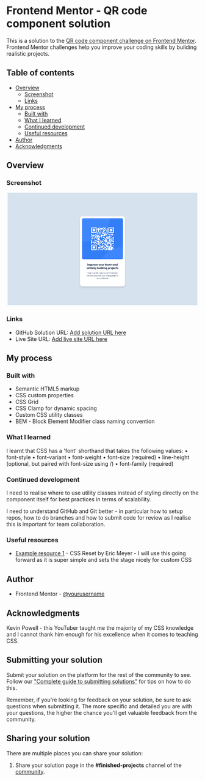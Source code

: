 # Frontend Mentor - QR code component solution

This is a solution to the [QR code component challenge on Frontend Mentor](https://www.frontendmentor.io/challenges/qr-code-component-iux_sIO_H). Frontend Mentor challenges help you improve your coding skills by building realistic projects. 

## Table of contents

- [Overview](#overview)
  - [Screenshot](#screenshot)
  - [Links](#links)
- [My process](#my-process)
  - [Built with](#built-with)
  - [What I learned](#what-i-learned)
  - [Continued development](#continued-development)
  - [Useful resources](#useful-resources)
- [Author](#author)
- [Acknowledgments](#acknowledgments)

## Overview

### Screenshot

![](./images/screenshot.jpg)

### Links

- GitHub Solution URL: [Add solution URL here](https://github.com/JakeH42/qr-code-component-main)
- Live Site URL: [Add live site URL here](https://qr-code-component-main-sand-one.vercel.app/)

## My process

### Built with

- Semantic HTML5 markup
- CSS custom properties
- CSS Grid
- CSS Clamp for dynamic spacing
- Custom CSS utility classes
- BEM - Block Element Modifier class naming convention 

### What I learned

I learnt that CSS has a 'font' shorthand that takes the following values:
	•	font-style
	•	font-variant
	•	font-weight
	•	font-size (required)
	•	line-height (optional, but paired with font-size using /)
	•	font-family (required)

### Continued development

I need to realise where to use utility classes instead of styling directly on the component itself for best practices in terms of scalability.

I need to understand GitHub and Git better - in particular how to setup repos, how to do branches and how to submit code for review as I realise this is important for team collaboration.

### Useful resources

- [Example resource 1](http://meyerweb.com/eric/tools/css/reset/ ) - CSS Reset by Eric Meyer - I will use this going forward as it is super simple and sets the stage nicely for custom CSS


## Author

- Frontend Mentor - [@yourusername](https://www.frontendmentor.io/profile/JakeH42)

## Acknowledgments

Kevin Powell - this YouTuber taught me the majority of my CSS knowledge and I cannot thank him enough for his excellence when it comes to teaching CSS.














## Submitting your solution

Submit your solution on the platform for the rest of the community to see. Follow our ["Complete guide to submitting solutions"](https://medium.com/frontend-mentor/a-complete-guide-to-submitting-solutions-on-frontend-mentor-ac6384162248) for tips on how to do this.

Remember, if you're looking for feedback on your solution, be sure to ask questions when submitting it. The more specific and detailed you are with your questions, the higher the chance you'll get valuable feedback from the community.

## Sharing your solution

There are multiple places you can share your solution:

1. Share your solution page in the **#finished-projects** channel of the [community](https://www.frontendmentor.io/community). 
